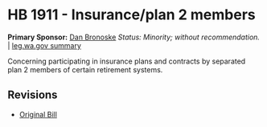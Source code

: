 # HB 1911 - Insurance/plan 2 members
**Primary Sponsor:** [Dan Bronoske](/person/leg/dan.bronoske.md)
*Status: Minority; without recommendation.* | [leg.wa.gov summary](https://app.leg.wa.gov/billsummary?BillNumber=1911&Year=2021)

Concerning participating in insurance plans and contracts by separated plan 2 members of certain retirement systems.

## Revisions
* [Original Bill](1/)